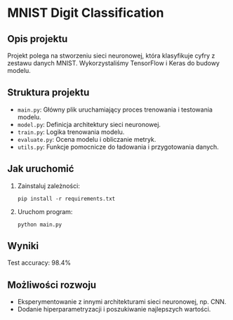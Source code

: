 # MNIST Digit Classification

## Opis projektu
Projekt polega na stworzeniu sieci neuronowej, która klasyfikuje cyfry z zestawu danych MNIST. Wykorzystaliśmy TensorFlow i Keras do budowy modelu.

## Struktura projektu
- `main.py`: Główny plik uruchamiający proces trenowania i testowania modelu.
- `model.py`: Definicja architektury sieci neuronowej.
- `train.py`: Logika trenowania modelu.
- `evaluate.py`: Ocena modelu i obliczanie metryk.
- `utils.py`: Funkcje pomocnicze do ładowania i przygotowania danych.

## Jak uruchomić
1. Zainstaluj zależności:
    ```
    pip install -r requirements.txt
    ```
2. Uruchom program:
    ```
    python main.py
    ```

## Wyniki
Test accuracy: 98.4%

## Możliwości rozwoju
- Eksperymentowanie z innymi architekturami sieci neuronowej, np. CNN.
- Dodanie hiperparametryzacji i poszukiwanie najlepszych wartości.
